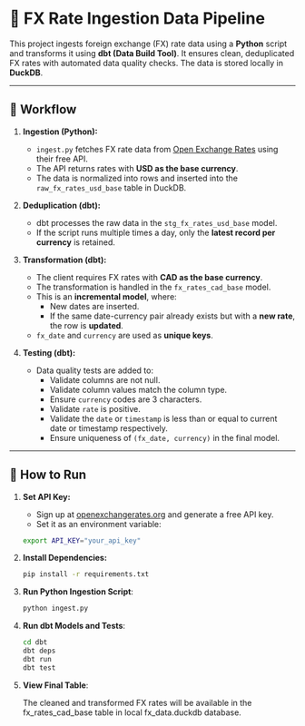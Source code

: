 # 💱 FX Rate Ingestion Data Pipeline

This project ingests foreign exchange (FX) rate data using a **Python** script and transforms it using **dbt (Data Build Tool)**. It ensures clean, deduplicated FX rates with automated data quality checks. The data is stored locally in **DuckDB**.

---

## 🔁 Workflow

1. **Ingestion (Python):**
   - `ingest.py` fetches FX rate data from [Open Exchange Rates](https://openexchangerates.org/) using their free API.
   - The API returns rates with **USD as the base currency**.
   - The data is normalized into rows and inserted into the `raw_fx_rates_usd_base` table in DuckDB.

2. **Deduplication (dbt):**
   - dbt processes the raw data in the `stg_fx_rates_usd_base` model.
   - If the script runs multiple times a day, only the **latest record per currency** is retained.

3. **Transformation (dbt):**
   - The client requires FX rates with **CAD as the base currency**.
   - The transformation is handled in the `fx_rates_cad_base` model.
   - This is an **incremental model**, where:
     - New dates are inserted.
     - If the same date-currency pair already exists but with a **new rate**, the row is **updated**.
   - `fx_date` and `currency` are used as **unique keys**.

4. **Testing (dbt):**
   - Data quality tests are added to:
     - Validate columns are not null.
     - Validate column values match the column type.
     - Ensure `currency` codes are 3 characters.
     - Validate `rate` is positive.
     - Validate the `date` or `timestamp` is less than or equal to current date or timestamp respectively.
     - Ensure uniqueness of `(fx_date, currency)` in the final model.

---

## 🚀 How to Run

1. **Set API Key:**
   - Sign up at [openexchangerates.org](https://openexchangerates.org/) and generate a free API key.
   - Set it as an environment variable:
   ```bash
   export API_KEY="your_api_key"
   ```

2. **Install Dependencies:**
   ```bash
   pip install -r requirements.txt
   ```

3. **Run Python Ingestion Script**:

    ```bash
    python ingest.py
    ```

4. **Run dbt Models and Tests**:

    ```bash
    cd dbt
    dbt deps
    dbt run
    dbt test
    ```

5. **View Final Table**:

    The cleaned and transformed FX rates will be available in the fx_rates_cad_base table in local fx_data.duckdb database.
